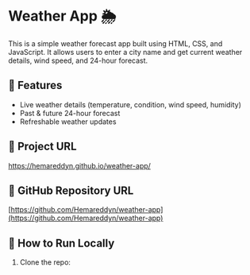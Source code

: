 # Weather App 🌦️

This is a simple weather forecast app built using HTML, CSS, and JavaScript. It allows users to enter a city name and get current weather details, wind speed, and 24-hour forecast.

## 🔧 Features
- Live weather details (temperature, condition, wind speed, humidity)
- Past & future 24-hour forecast
- Refreshable weather updates

## 🔗 Project URL
https://hemareddyn.github.io/weather-app/

## 📂 GitHub Repository URL
[https://github.com/Hemareddyn/weather-app](https://github.com/Hemareddyn/weather-app)

## 🔧 How to Run Locally
1. Clone the repo: